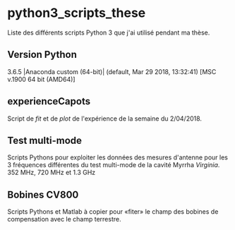 # python3_scripts_these
Liste des différents scripts Python 3 que j'ai utilisé pendant ma thèse.
## Version Python
3.6.5 |Anaconda custom (64-bit)| (default, Mar 29 2018, 13:32:41) [MSC v.1900 64 bit (AMD64)]
## experienceCapots
Script de _fit_ et de _plot_ de l'expérience de la semaine du 2/04/2018.

## Test multi-mode
Scripts Pythons pour exploiter les données des mesures d'antenne pour les 3 fréquences différentes du test multi-mode de la cavité Myrrha _Virginia_. 352 MHz, 720 MHz et 1.3 GHz

## Bobines CV800
Scripts Pythons et Matlab à copier pour «fiter» le champ des bobines de compensation avec le champ terrestre.

